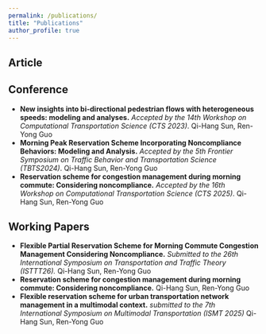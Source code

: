 ```yaml
---
permalink: /publications/
title: "Publications"
author_profile: true
---
```


## Article



## Conference

- **New insights into bi-directional pedestrian flows with heterogeneous speeds: modeling and analyses.** *Accepted by the 14th Workshop on Computational Transportation Science (CTS 2023)*. Qi-Hang Sun, Ren-Yong Guo
- **Morning Peak Reservation Scheme Incorporating Noncompliance Behaviors: Modeling and Analysis.** *Accepted by the 5th Frontier Symposium on Traffic Behavior and Transportation Science (TBTS2024)*. Qi-Hang Sun, Ren-Yong Guo
- **Reservation scheme for congestion management during morning commute: Considering noncompliance.** *Accepted by the 16th Workshop on Computational Transportation Science (CTS 2025)*. Qi-Hang Sun, Ren-Yong Guo

## Working Papers

- **Flexible Partial Reservation Scheme for Morning Commute Congestion Management Considering Noncompliance.** *Submitted to the 26th International Symposium on Transportation and Traffic Theory (ISTTT26).* Qi-Hang Sun, Ren-Yong Guo
- **Reservation scheme for congestion management during morning commute: Considering noncompliance.** Qi-Hang Sun, Ren-Yong Guo
- **Flexible reservation scheme for urban transportation network management in a multimodal context.** *submitted to the 7th International Symposium on Multimodal Transportation (ISMT 2025)* Qi-Hang Sun, Ren-Yong Guo

